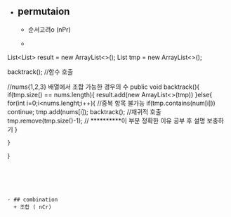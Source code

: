 - ## permutaion
  + 순서고려o (nPr)
  +  ``` java
List<List<Integer>> result = new ArrayList<>();
List<Integer> tmp = new ArrayList<>();

backtrack(); //함수 호출

//nums{1,2,3} 배열에서 조합 가능한 경우의 수
public void backtrack(){
    if(tmp.size() == nums.length){
        result.add(new ArrayList<>(tmp))
    }else{
        for(int i=0;i<nums.lenght;i++){
            //중복 항목 불가능
            if(tmp.contains(num[i])) continue;
            tmp.add(nums[i]);
            backtrack(); //재귀적 호출
           	tmp.remove(tmp.size()-1); // **********이 부분 정확한 이유 공부 후 설명 보충하기
        }
        
        
    }
}
```





- ## combination
  + 조합 ( nCr)
